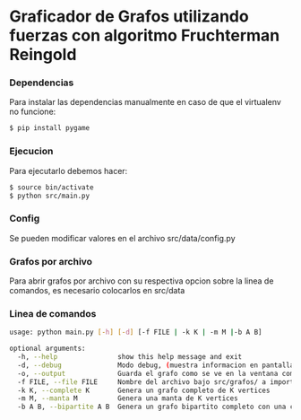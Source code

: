 # Graficador de Grafos utilizando fuerzas con algoritmo Fruchterman Reingold

### Dependencias

Para instalar las dependencias manualmente en caso de que el virtualenv no funcione:

```sh
$ pip install pygame
```

### Ejecucion

Para ejecutarlo debemos hacer:

```sh
$ source bin/activate
$ python src/main.py
```

### Config
Se pueden modificar valores en el archivo src/data/config.py

### Grafos por archivo
Para abrir grafos por archivo con su respectiva opcion sobre la linea de comandos, es necesario colocarlos en src/data

### Linea de comandos

```sh
usage: python main.py [-h] [-d] [-f FILE | -k K | -m M |-b A B]

optional arguments:
  -h, --help               show this help message and exit
  -d, --debug              Modo debug, (muestra informacion en pantalla)
  -o, --output             Guarda el grafo como se ve en la ventana como una imagen, cuando se apreta la tecla Esc
  -f FILE, --file FILE     Nombre del archivo bajo src/grafos/ a importar
  -k K, --complete K       Genera un grafo completo de K vertices
  -m M, --manta M          Genera una manta de K vertices
  -b A B, --bipartite A B  Genera un grafo bipartito completo con una componente de A vertices y la otra de B vertices
```
